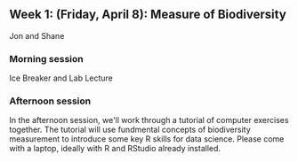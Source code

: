## Week 1: (Friday, April 8): Measure of Biodiversity
Jon and Shane

### Morning session

Ice Breaker and Lab
Lecture

### Afternoon session

In the afternoon session, we'll work through a tutorial of computer exercises together. 
The tutorial will use fundmental concepts of biodiversity measurement to introduce some key R skills for data science.
Please come with a laptop, ideally with R and RStudio already installed.
